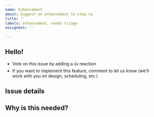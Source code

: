 ```yaml
---
name: Enhancement
about: Suggest an enhancement to step-ca
title: ''
labels: enhancement, needs triage
assignees: ''

---
```


## Hello!
<!-- Please leave this section as-is, 
it's designed to help others in the community know how to interact with our GitHub issues. -->

- Vote on this issue by adding a 👍 reaction
- If you want to implement this feature, comment to let us know (we'll work with you on design, scheduling, etc.)

## Issue details

<!-- Enhancement requests are most helpful when they describe the problem you're having 
as well as articulating the potential solution you'd like to see built. -->

## Why is this needed?

<!-- Let us know why you think this enhancement would be good for the project or community. -->
